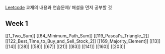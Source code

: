 [Leetcode](https://leetcode.com/explore/)
교재의 내용과 연습문제/ 해설을 먼저 공부할 것
## Week 1
[[1_Two_Sum]]
[[64_Minimum_Path_Sum]]
[[119_Pascal's_Triangle_2]]
[[122_Best_Time_to_Buy_and_Sell_Stock_2]]
[[169_Majority_Element]]
[[13]]
[[14]]
[[28]]
[[58]]
[[67]]
[[21]]
[[83]]
[[141]]
[[160]]
[[203]]
